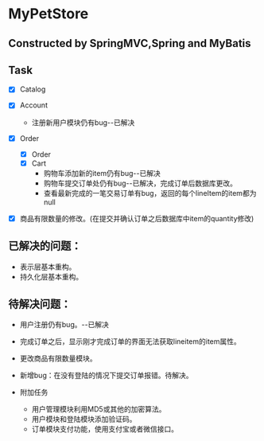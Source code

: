 # MyPetStore

## Constructed by SpringMVC,Spring and MyBatis

## Task
 - [x] Catalog  

 - [x] Account
   * 注册新用户模块仍有bug--已解决

 - [x] Order
    - [x] Order
    - [x] Cart
        * 购物车添加新的item仍有bug--已解决
        * 购物车提交订单处仍有bug--已解决，完成订单后数据库更改。
        * 查看最新完成的一笔交易订单有bug，返回的每个lineItem的item都为null

 - [x] 商品有限数量的修改。(在提交并确认订单之后数据库中item的quantity修改)

 ## 已解决的问题：

* 表示层基本重构。
* 持久化层基本重构。


 ## 待解决问题：
 * 用户注册仍有bug。--已解决

 * 完成订单之后，显示刚才完成订单的界面无法获取lineitem的item属性。

 * 更改商品有限数量模块。
 
 * 新增bug：在没有登陆的情况下提交订单报错。待解决。 

 * 附加任务

    * 用户管理模块利用MD5或其他的加密算法。
    * 用户模块和登陆模块添加验证码。
    * 订单模块支付功能，使用支付宝或者微信接口。

   



 




